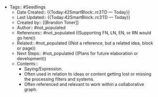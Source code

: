- Tags:: #Seedlings
    - Date Created:: {{Today:42SmartBlock:.rc3TD — Today}}
    - Last Updated:: {{Today:42SmartBlock:.rc3TD — Today}}
    - Created by:: [[Brandon Toner]]
    - Author:: #not_populated
    - References:: #not_populated ((Supporting FN, LN, EN, or RN would go here))
    - Related:: #not_populated ((Not a reference, but a related idea, block or page))
    - Next Steps:: #not_populated ((Plans for future elaboration or development))
    - Contents:: 
        - Saying/Expression.
        - Often used in relation to ideas or content getting lost or missing the processing filters and systems.
        - Often referenced and relevant to work within a collaborative graph.
